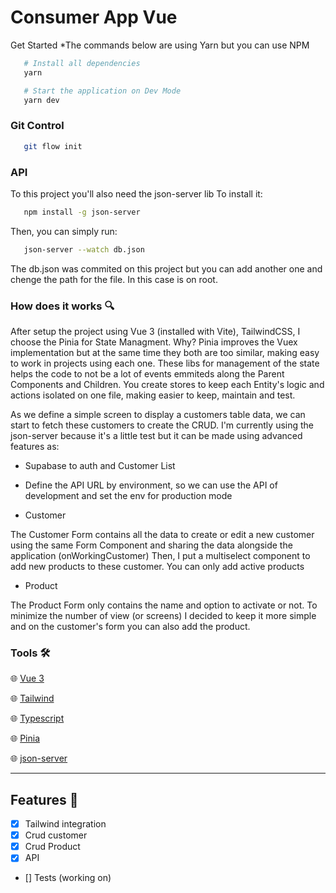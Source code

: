 # Consumer App Vue

Get Started
\*The commands below are using Yarn but you can use NPM

```bash
   # Install all dependencies
   yarn

   # Start the application on Dev Mode
   yarn dev
```

### Git Control

```bash
   git flow init
```

### API

To this project you'll also need the json-server lib
To install it:

```bash
   npm install -g json-server
```

Then, you can simply run:

```bash
   json-server --watch db.json
```

The db.json was commited on this project but you can add another one and chenge the path for the file. In this case is on root.

### How does it works 🔍

After setup the project using Vue 3 (installed with Vite), TailwindCSS, I choose the Pinia for State Managment.
Why? Pinia improves the Vuex implementation but at the same time they both are too similar, making easy to work in projects using each one.
These libs for management of the state helps the code to not be a lot of events emmiteds along the Parent Components and Children. You create stores to keep each Entity's logic and actions isolated on one file, making easier to keep, maintain and test.

As we define a simple screen to display a customers table data, we can start to fetch these customers to create the CRUD.
I'm currently using the json-server because it's a little test but it can be made using advanced features as:

- Supabase to auth and Customer List
- Define the API URL by environment, so we can use the API of development and set the env for production mode

- Customer

The Customer Form contains all the data to create or edit a new customer using the same Form Component and sharing the data alongside the application (onWorkingCustomer)
Then, I put a multiselect component to add new products to these customer. You can only add active products

- Product

The Product Form only contains the name and option to activate or not.
To minimize the number of view (or screens) I decided to keep it more simple and on the customer's form you can also add the product.

### Tools 🛠️

🌐 [Vue 3](https://nextjs.org/)

🌐 [Tailwind](https://tailwindcss.com/)

🌐 [Typescript](https://www.typescriptlang.org/)

🌐 [Pinia](https://pinia.vuejs.org/)

🌐 [json-server](https://www.npmjs.com/package/json-server)

---

## Features 📜

- [x] Tailwind integration
- [x] Crud customer
- [x] Crud Product
- [x] API
- [] Tests (working on)
